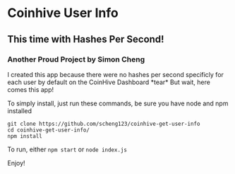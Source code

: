 # Coinhive User Info
## This time with Hashes Per Second!
### Another Proud Project by Simon Cheng

I created this app because there were no hashes per second specificly for each user by default on the CoinHive Dashboard \*tear\*
But wait, here comes this app!

To simply install, just run these commands, be sure you have node and npm installed
```
git clone https://github.com/scheng123/coinhive-get-user-info
cd coinhive-get-user-info/
npm install
```
To run, either `npm start` or `node index.js`

Enjoy!